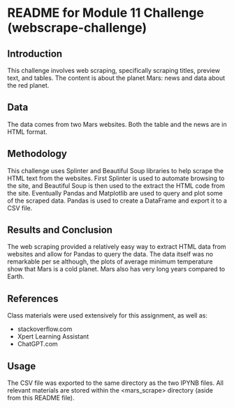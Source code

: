 # README for Module 11 Challenge (webscrape-challenge)

## Introduction

This challenge involves web scraping, specifically scraping titles, preview text, and tables. The content is about the planet Mars: news and data about the red planet.

## Data

The data comes from two Mars websites. Both the table and the news are in HTML format.

## Methodology

This challenge uses Splinter and Beautiful Soup libraries to help scrape the HTML text from the websites. First Splinter is used to automate browsing to the site, and Beautiful Soup is then used to the extract the HTML code from the site. Eventually Pandas and Matplotlib are used to query and plot some of the scraped data. Pandas is used to create a DataFrame and export it to a CSV file.

## Results and Conclusion

The web scraping provided a relatively easy way to extract HTML data from websites and allow for Pandas to query the data.  The data itself was no remarkable per se although, the plots of average minimum temperature show that Mars is a cold planet. Mars also has very long years compared to Earth.

## References

Class materials were used extensively for this assignment, as well as:

* stackoverflow.com
* Xpert Learning Assistant
* ChatGPT.com

## Usage

The CSV file was exported to the same directory as the two IPYNB files. All relevant materials are stored within the <mars_scrape> directory (aside from this README file).
